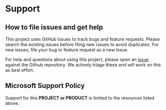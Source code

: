 # Support

## How to file issues and get help  

This project uses GitHub Issues to track bugs and feature requests. Please search the existing
issues before filing new issues to avoid duplicates.  For new issues, file your bug or
feature request as a new Issue.

For help and questions about using this project, please open an [issue](https://github.com/microsoft/meds-experience-lab/issues/new) against the Github repository. We actively triage these and will work on this as best effort.

## Microsoft Support Policy  

Support for this **PROJECT or PRODUCT** is limited to the resources listed above.
